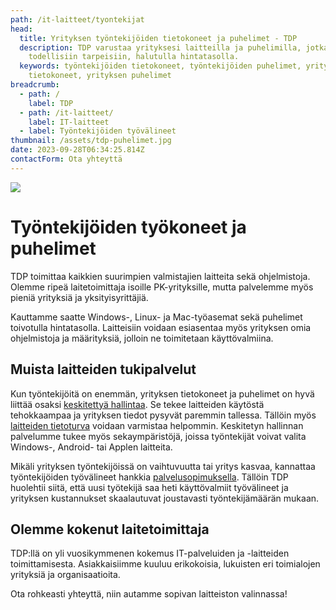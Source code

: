 ```yaml
---
path: /it-laitteet/tyontekijat
head:
  title: Yrityksen työntekijöiden tietokoneet ja puhelimet - TDP
  description: TDP varustaa yrityksesi laitteilla ja puhelimilla, jotka soveltuvat
    todellisiin tarpeisiin, halutulla hintatasolla.
  keywords: työntekijöiden tietokoneet, työntekijöiden puhelimet, yrityksen
    tietokoneet, yrityksen puhelimet
breadcrumb:
  - path: /
    label: TDP
  - path: /it-laitteet/
    label: IT-laitteet
  - label: Työntekijöiden työvälineet
thumbnail: /assets/tdp-puhelimet.jpg
date: 2023-09-28T06:34:25.814Z
contactForm: Ota yhteyttä
---
```

![](/assets/tdp-puhelimet.jpg)

# Työntekijöiden työkoneet ja puhelimet

TDP toimittaa kaikkien suurimpien valmistajien laitteita sekä ohjelmistoja. Olemme ripeä laitetoimittaja isoille PK-yrityksille, mutta palvelemme myös pieniä yrityksiä ja yksityisyrittäjiä. 

Kauttamme saatte Windows-, Linux- ja Mac-työasemat sekä puhelimet toivotulla hintatasolla. Laitteisiin voidaan esiasentaa myös yrityksen omia ohjelmistoja ja määrityksiä, jolloin ne toimitetaan käyttövalmiina.

## Muista laitteiden tukipalvelut
Kun työntekijöitä on enemmän, yrityksen tietokoneet ja puhelimet on hyvä liittää osaksi <a href="/it-palvelut/keskitetty-hallinta">keskitettyä hallintaa</a>. Se tekee laitteiden käytöstä tehokkaampaa ja yrityksen tiedot pysyvät paremmin tallessa. Tällöin myös <a href="/it-palvelut/tietoturva">laitteiden tietoturva</a> voidaan varmistaa helpommin. Keskitetyn hallinnan palvelumme tukee myös sekaympäristöjä, joissa työntekijät voivat valita Windows-, Android- tai Applen laitteita.

Mikäli yrityksen työntekijöissä on vaihtuvuutta tai yritys kasvaa, kannattaa työntekijöiden työvälineet hankkia <a href="/it-palvelut/palvelusopimus">palvelusopimuksella</a>. Tällöin TDP huolehtii siitä, että uusi työtekijä saa heti käyttövalmiit työvälineet ja yrityksen kustannukset skaalautuvat joustavasti työntekijämäärän mukaan.

## Olemme kokenut laitetoimittaja
TDP:llä on yli vuosikymmenen kokemus IT-palveluiden ja -laitteiden toimittamisesta. Asiakkaisiimme kuuluu erikokoisia, lukuisten eri toimialojen yrityksiä ja organisaatioita.

Ota rohkeasti yhteyttä, niin autamme sopivan laitteiston valinnassa! 